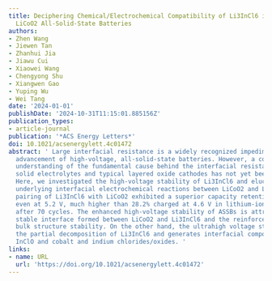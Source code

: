 ```yaml
---
title: Deciphering Chemical/Electrochemical Compatibility of Li3InCl6 in 5.2 V High-Voltage
  LiCoO2 All-Solid-State Batteries
authors:
- Zhen Wang
- Jiewen Tan
- Zhanhui Jia
- Jiawu Cui
- Xiaowei Wang
- Chengyong Shu
- Xiangwen Gao
- Yuping Wu
- Wei Tang
date: '2024-01-01'
publishDate: '2024-10-31T11:15:01.885156Z'
publication_types:
- article-journal
publication: '*ACS Energy Letters*'
doi: 10.1021/acsenergylett.4c01472
abstract: ' Large interfacial resistance is a widely recognized impediment to the
  advancement of high-voltage, all-solid-state batteries. However, a comprehensive
  understanding of the fundamental cause behind the interfacial resistance between
  solid electrolytes and typical layered oxide cathodes has not yet been achieved.
  Here, we investigated the high-voltage stability of Li3InCl6 and elucidated the
  underlying interfacial electrochemical reactions between LiCoO2 and Li3InCl6. The
  pairing of Li3InCl6 with LiCoO2 exhibited a superior capacity retention of 73.6%
  even at 5.2 V, much higher than 28.2% charged at 4.6 V in lithium-ion batteries
  after 70 cycles. The enhanced high-voltage stability of ASSBs is attributed to the
  stable interface formed between LiCoO2 and Li3InCl6 and the reinforced surface and
  bulk structure stability. On the other hand, the ultrahigh voltage still causes
  the partial decomposition of Li3InCl6 and generates interfacial compounds such as
  InClO and cobalt and indium chlorides/oxides. '
links:
- name: URL
  url: 'https://doi.org/10.1021/acsenergylett.4c01472'
---
```

